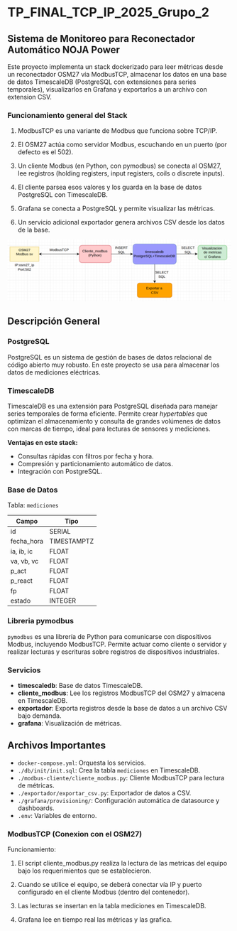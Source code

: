 # TP_FINAL_TCP_IP_2025_Grupo_2

## Sistema de Monitoreo para Reconectador Automático NOJA Power


Este proyecto implementa un stack dockerizado para leer métricas desde un reconectador OSM27 vía ModbusTCP, almacenar los datos en una base de datos TimescaleDB (PostgreSQL con extensiones para series temporales), visualizarlos en Grafana y exportarlos a un archivo con extension CSV.

### Funcionamiento general del Stack

1. ModbusTCP es una variante de Modbus que funciona sobre TCP/IP.

2. El OSM27 actúa como servidor Modbus, escuchando en un puerto (por defecto  es el 502).

3. Un cliente Modbus (en Python, con pymodbus) se conecta al OSM27, lee registros (holding registers, input registers, coils o discrete inputs).

4. El cliente parsea esos valores y los guarda en la base de datos PostgreSQL con TimescaleDB.

5. Grafana se conecta a PostgreSQL y permite visualizar las métricas.

6. Un servicio adicional exportador genera archivos CSV desde los datos de la base.


![Arquitectura del Stack](./img/diagrama.png)

## Descripción General

### PostgreSQL

PostgreSQL es un sistema de gestión de bases de datos relacional de código abierto muy robusto. En este proyecto se usa para almacenar los datos de mediciones eléctricas.

### TimescaleDB

TimescaleDB es una extensión para PostgreSQL diseñada para manejar series temporales de forma eficiente. Permite crear _hypertables_ que optimizan el almacenamiento y consulta de grandes volúmenes de datos con marcas de tiempo, ideal para lecturas de sensores y mediciones.

**Ventajas en este stack:**
- Consultas rápidas con filtros por fecha y hora.
- Compresión y particionamiento automático de datos.
- Integración con PostgreSQL.


###  Base de Datos

Tabla: `mediciones`

| Campo     | Tipo       |
|-----------|------------|
| id        | SERIAL      |
| fecha_hora| TIMESTAMPTZ |
| ia, ib, ic| FLOAT       |
| va, vb, vc| FLOAT       |
| p_act     | FLOAT       |
| p_react   | FLOAT       |
| fp        | FLOAT       |
| estado    | INTEGER     |


### Libreria pymodbus

`pymodbus` es una librería de Python para comunicarse con dispositivos Modbus, incluyendo ModbusTCP. Permite actuar como cliente o servidor y realizar lecturas y escrituras sobre registros de dispositivos industriales.



###  Servicios

- **timescaledb**: Base de datos TimescaleDB.
- **cliente_modbus**: Lee los registros ModbusTCP del OSM27 y almacena en TimescaleDB.
- **exportador**: Exporta registros desde la base de datos a un archivo CSV bajo demanda.
- **grafana**: Visualización de métricas.


##  Archivos Importantes

- `docker-compose.yml`: Orquesta los servicios.
- `./db/init/init.sql`: Crea la tabla `mediciones` en TimescaleDB.
- `./modbus-cliente/cliente_modbus.py`: Cliente ModbusTCP para lectura de métricas.
- `./exportador/exportar_csv.py`: Exportador de datos a CSV.
- `./grafana/provisioning/`: Configuración automática de datasource y dashboards.
- `.env`: Variables de entorno.




### ModbusTCP (Conexion con el OSM27)

Funcionamiento:

1. El script cliente_modbus.py realiza la lectura de las metricas del equipo bajo los requerimientos que se establecieron.

2. Cuando se utilice el equipo, se deberá conectar vía IP y puerto configurado en el cliente Modbus (dentro del contenedor).

3. Las lecturas se insertan en la tabla mediciones en TimescaleDB.

4. Grafana lee en tiempo real las métricas y las grafica.


